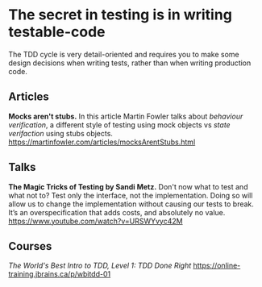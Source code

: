# The secret in testing is in writing testable-code

The TDD cycle is very detail-oriented and requires you to make some design decisions when writing tests, rather than when writing production code.

## Articles

**Mocks aren't stubs.** In this article Martin Fowler talks about *behaviour verification*, a different style of testing using mock objects vs *state verifaction* using stubs objects. https://martinfowler.com/articles/mocksArentStubs.html

## Talks

**The Magic Tricks of Testing by Sandi Metz.** Don't now what to test and what not to? Test only the interface, not the implementation. Doing so will allow us to change the implementation without causing our tests to break. It’s an overspecification that adds costs, and absolutely no value. https://www.youtube.com/watch?v=URSWYvyc42M

## Courses

*The World's Best Intro to TDD, Level 1: TDD Done Right* https://online-training.jbrains.ca/p/wbitdd-01
